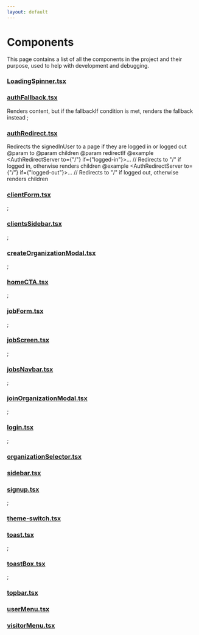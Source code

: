 ```yaml
---
layout: default
---
```


# Components

This page contains a list of all the components in the project and their purpose, used to help with development and debugging.

### [LoadingSpinner.tsx](client/components/LoadingSpinner.tsx)



### [authFallback.tsx](client/components/authFallback.tsx)

Renders content, but if the fallbackIf condition is met, renders the fallback instead
;

### [authRedirect.tsx](client/components/authRedirect.tsx)

Redirects the signedInUser to a page if they are logged in or logged out
@param to
@param children
@param redirectIf
@example <AuthRedirectServer to={"/"} if={"logged-in"}>...</AuthRedirectServer> // Redirects to "/" if logged in, otherwise renders children
@example <AuthRedirectServer to={"/"} if={"logged-out"}>...</AuthRedirectServer> // Redirects to "/" if logged out, otherwise renders children


### [clientForm.tsx](client/components/clientForm.tsx)

;

### [clientsSidebar.tsx](client/components/clientsSidebar.tsx)

;

### [createOrganizationModal.tsx](client/components/createOrganizationModal.tsx)

;

### [homeCTA.tsx](client/components/homeCTA.tsx)

;

### [jobForm.tsx](client/components/jobForm.tsx)

;

### [jobScreen.tsx](client/components/jobScreen.tsx)

;

### [jobsNavbar.tsx](client/components/jobsNavbar.tsx)

;

### [joinOrganizationModal.tsx](client/components/joinOrganizationModal.tsx)

;

### [login.tsx](client/components/login.tsx)

;

### [organizationSelector.tsx](client/components/organizationSelector.tsx)



### [sidebar.tsx](client/components/sidebar.tsx)



### [signup.tsx](client/components/signup.tsx)

;

### [theme-switch.tsx](client/components/theme-switch.tsx)



### [toast.tsx](client/components/toast.tsx)

;

### [toastBox.tsx](client/components/toastBox.tsx)

;

### [topbar.tsx](client/components/topbar.tsx)



### [userMenu.tsx](client/components/userMenu.tsx)



### [visitorMenu.tsx](client/components/visitorMenu.tsx)



